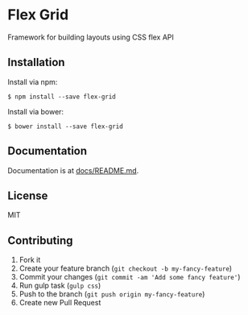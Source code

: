 # Flex Grid

Framework for building layouts using CSS flex API
## Installation

Install via npm:

```
$ npm install --save flex-grid
```

Install via bower:

```
$ bower install --save flex-grid
```

## Documentation
Documentation is at [docs/README.md](docs/README.md).


## License

MIT

## Contributing


1. Fork it
2. Create your feature branch (`git checkout -b my-fancy-feature`)
3. Commit your changes (`git commit -am 'Add some fancy feature'`)
4. Run gulp task (`gulp css`)
5. Push to the branch (`git push origin my-fancy-feature`)
6. Create new Pull Request

